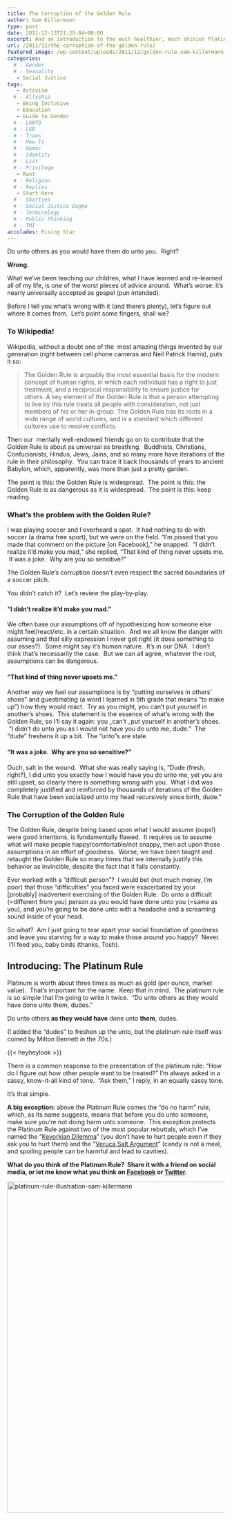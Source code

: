 ```yaml
---
title: The Corruption of the Golden Rule
author: Sam Killermann
type: post
date: 2011-12-13T21:25:04+00:00
excerpt: And an introduction to the much healthier, much shinier Platinum Rule.
url: /2011/12/the-corruption-of-the-golden-rule/
featured_image: /wp-content/uploads/2011/12/golden-rule-sam-killermann.png
categories: 
  # - Gender
  # - Sexuality
   - Social Justice
tags:
   - Activism
  # - Allyship
   - Being Inclusive
   - Education
   - Guide to Gender
  # - LGBTQ
  # - LGB
  # - Trans
  # - How-To
  # - Humor
  # - Identity
  # - List
  # - Privilege
   - Rant
  # - Religion
  # - Replies
   - Start Here
  # - Shorties
  # - Social Justice Dogma
  # - Terminology
  # - Public Thinking
  # - TMI
accolades: Rising Star
---
```

Do unto others as you would have them do unto you.  Right?

**Wrong.**

What we’ve been teaching our children, what I have learned and re-learned all of my life, is one of the worst pieces of advice around.  What’s worse: it’s nearly universally accepted as gospel (pun intended).

Before I tell you what’s wrong with it (and there’s plenty), let’s figure out where it comes from.  Let’s point some fingers, shall we?

### To Wikipedia!

Wikipedia, without a doubt one of the  most amazing things invented by our generation (right between cell phone cameras and Neil Patrick Harris), puts it so:

> The Golden Rule is arguably the most essential basis for the modern concept of human rights, in which each individual has a right to just treatment, and a reciprocal responsibility to ensure justice for others. A key element of the Golden Rule is that a person attempting to live by this rule treats all people with consideration, not just members of his or her in-group. The Golden Rule has its roots in a wide range of world cultures, and is a standard which different cultures use to resolve conflicts.

Then our  mentally well-endowed friends go on to contribute that the Golden Rule is about as universal as breathing.  Buddhists, Christians, Confucianists, Hindus, Jews, Jains, and so many more have iterations of the rule in their philosophy.  You can trace it back thousands of years to ancient Babylon, which, apparently, was more than just a pretty garden.

The point is this: the Golden Rule is widespread.  The point is this: the Golden Rule is as dangerous as it is widespread.  The point is this: keep reading.

### What&#8217;s the problem with the Golden Rule?

I was playing soccer and I overheard a spat.  It had nothing to do with soccer (a drama free sport), but we were on the field. “I’m pissed that you made that comment on the picture [on Facebook],” he snapped.  ”I didn’t realize it’d make you mad,” she replied, “That kind of thing never upsets me.  It was a joke.  Why are you so sensitive?”

The Golden Rule’s corruption doesn’t even respect the sacred boundaries of a soccer pitch.

You didn&#8217;t catch it?  Let&#8217;s review the play-by-play.

#### &#8220;I didn&#8217;t realize it&#8217;d make you mad.&#8221;

We often base our assumptions off of hypothesizing how someone else might feel/react/etc. in a certain situation.  And we all know the danger with assuming and that silly expression I never get right (it does something to our asses?).  Some might say it’s human nature.  It’s in our DNA.  I don’t think that’s necessarily the case.  But we can all agree, whatever the root, assumptions can be dangerous.

#### “That kind of thing never upsets me.”

Another way we fuel our assumptions is by “putting ourselves in others’ shoes” and guestimating (a word I learned in 5th grade that means “to make up”) how they would react.  Try as you might, you can&#8217;t put yourself in another&#8217;s shoes.  This statement is the essence of what&#8217;s wrong with the Golden Rule, so I&#8217;ll say it again: you _can&#8217;t _put yourself in another&#8217;s shoes.  ”I didn’t do unto you as I would not have you do unto me, dude.”  The “dude” freshens it up a bit.  The “unto”s are stale.

#### “It was a joke.  Why are you so sensitive?”

Ouch, salt in the wound.  What she was really saying is, “Dude (fresh, right?), I did unto you exactly how I would have you do unto me, yet you are still upset, so clearly there is something wrong with you.  What I did was completely justified and reinforced by thousands of iterations of the Golden Rule that have been socialized unto my head recursively since birth, dude.”

### The Corruption of the Golden Rule

The Golden Rule, despite being based upon what I would assume (oops!) were good intentions, is fundamentally flawed.  It requires us to assume what will make people happy/comfortable/not snappy, then act upon those assumptions in an effort of goodness.  Worse, we have been taught and retaught the Golden Rule so many times that we internally justify this behavior as invincible, despite the fact that it fails constantly.

Ever worked with a “difficult person”?  I would bet (not much money, I’m poor) that those “difficulties” you faced were exacerbated by your [probably] inadvertent exercising of the Golden Rule.  Do unto a difficult (=different from you) person as you would have done unto you (=same as you), and you’re going to be done unto with a headache and a screaming sound inside of your head.

So what?  Am I just going to tear apart your social foundation of goodness and leave you starving for a way to make those around you happy?  Never.  I’ll feed you, baby birds (thanks, Tosh).

## Introducing: The Platinum Rule

Platinum is worth about three times as much as gold (per ounce, market value).  That&#8217;s important for the name.  Keep that in mind.  The platinum rule is so simple that I&#8217;m going to write it twice.  &#8220;Do unto others as they would have done unto them, dudes.&#8221;

Do unto others **as they would have** done unto **them**, dudes.

(I added the &#8220;dudes&#8221; to freshen up the unto, but the platinum rule itself was coined by Milton Bennett in the 70s.)

{{< heyheylook >}}

There is a common response to the presentation of the platinum rule: &#8220;How do I figure out how other people want to be treated?&#8221; I&#8217;m always asked in a sassy, know-it-all kind of tone.  &#8220;Ask them,&#8221; I reply, in an equally sassy tone.

It&#8217;s that simple.

**A big exception:** above the Platinum Rule comes the &#8220;do no harm&#8221; rule, which, as its name suggests, means that before you do unto someone, make sure you&#8217;re not doing harm unto someone.  This exception protects the Platinum Rule against two of the most popular rebuttals, which I&#8217;ve named the &#8220;<a title="To Wikipedia!" href="http://en.wikipedia.org/wiki/Jack_Kevorkian" target="_blank" rel="noopener">Kevorkian Dilemma</a>&#8221; (you don&#8217;t have to hurt people even if they ask you to hurt them) and the &#8220;<a title="To Wikipedia!" href="http://en.wikipedia.org/wiki/List_of_characters_in_Charlie_and_the_Chocolate_Factory#Veruca_Salt" target="_blank" rel="noopener">Veruca Salt Argument</a>&#8221; (candy is not a meal, and spoiling people can be harmful and lead to cavities).

**What do you think of the Platinum Rule?  Share it with a friend on social media, or let me know what you think on [Facebook][3] or [Twitter][4].**

[<img class="alignnone size-full wp-image-2768 lazy-load" data-src="/wp-content/uploads/2011/12/platinum-rule.png" alt="platinum-rule-illustration-sam-killermann" width="1024" height="768" data-srcset="/wp-content/uploads/2011/12/platinum-rule.png 1024w, /wp-content/uploads/2011/12/platinum-rule-300x225.png 300w, /wp-content/uploads/2011/12/platinum-rule-800x600.png 800w" sizes="(max-width: 1024px) 100vw, 1024px" />][5]

 [1]: https://0afb8f23-e02f-4bd2-a9ce-bafa1dce6d8c.app.getshifter.io:27047/wp-content/themes/ipm4/library/images/a-guide-to-gender-2nd-edition-sam-killermann-200.jpg
 [2]: https://bit.ly/2m4IAFr "A Guide to Gender 2nd Edition by Sam Killermann"
 [3]: https://facebook.com/metrosam
 [4]: https://twitter.com/killermann
 [5]: /wp-content/uploads/2011/12/platinum-rule.png